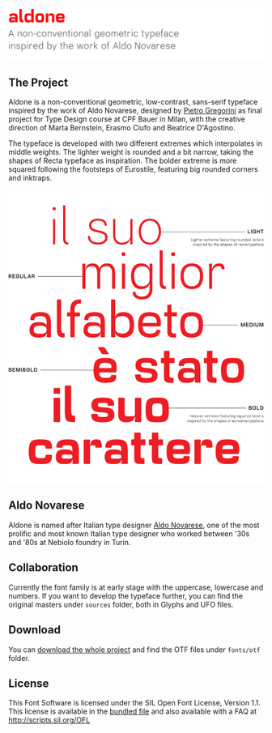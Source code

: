 ![Aldone](https://github.com/pietrogregorini/aldone/raw/master/docs/header.png)

## The Project
Aldone is a non-conventional geometric, low-contrast, sans-serif typeface inspired by the work of Aldo Novarese, designed by [Pietro Gregorini](https://www.pietrogregorini.com) as final project for Type Design course at CPF Bauer in Milan, with the creative direction of Marta Bernstein, Erasmo Ciufo and Beatrice D'Agostino.

The typeface is developed with two different extremes which interpolates in middle weights. The lighter weight is rounded and a bit narrow, taking the shapes of Recta typeface as inspiration. The bolder extreme is more squared following the footsteps of Eurostile, featuring big rounded corners and inktraps.

![Example](https://github.com/pietrogregorini/aldone/blob/master/docs/example.png)

## Aldo Novarese
Aldone is named after Italian type designer [Aldo Novarese](https://en.wikipedia.org/wiki/Aldo_Novarese), one of the most prolific and most known Italian type designer who worked between '30s and '80s at Nebiolo foundry in Turin.

## Collaboration
Currently the font family is at early stage with the uppercase, lowercase and numbers. If you want to develop the typeface further, you can find the original masters under `sources` folder, both in Glyphs and UFO files.

## Download
You can [download the whole project](https://github.com/pietrogregorini/aldone/archive/master.zip) and find the OTF files under `fonts/otf` folder.

## License
This Font Software is licensed under the SIL Open Font License, Version 1.1.
This license is available in the [bundled file](https://github.com/pietrogregorini/aldone/blob/master/OFL.txt) and also available with a FAQ at http://scripts.sil.org/OFL
